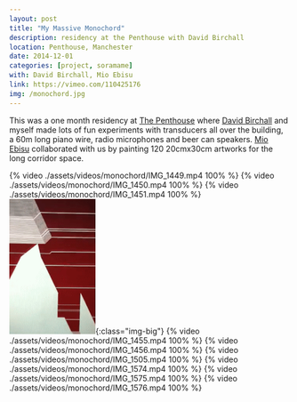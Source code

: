 ```yaml
---
layout: post
title: "My Massive Monochord"
description: residency at the Penthouse with David Birchall
location: Penthouse, Manchester
date: 2014-12-01
categories: [project, soramame]
with: David Birchall, Mio Ebisu
link: https://vimeo.com/110425176
img: /monochord.jpg
---
```


This was a one month residency at [The Penthouse](http://thepenthousenq.com/) where [David Birchall](https://davidmbirchall.com/) and myself made lots of fun experiments with transducers all over the building, a 60m long piano wire, radio microphones and beer can speakers. [Mio Ebisu](http://www.mioebisu.com/) collaborated with us by painting 120 20cmx30cm artworks for the long corridor space.


{% video ./assets/videos/monochord/IMG_1449.mp4 100% %}
{% video ./assets/videos/monochord/IMG_1450.mp4 100% %}
{% video ./assets/videos/monochord/IMG_1451.mp4 100% %}
![monochord](/assets/videos/monochord.gif){:class="img-big"}
{% video ./assets/videos/monochord/IMG_1455.mp4 100% %}
{% video ./assets/videos/monochord/IMG_1456.mp4 100% %}
{% video ./assets/videos/monochord/IMG_1505.mp4 100% %}
{% video ./assets/videos/monochord/IMG_1574.mp4 100% %}
{% video ./assets/videos/monochord/IMG_1575.mp4 100% %}
{% video ./assets/videos/monochord/IMG_1576.mp4 100% %}